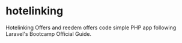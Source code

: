 # hotelinking

Hotelinking Offers and reedem offers code simple PHP app following Laravel's Bootcamp Official Guide.
